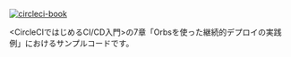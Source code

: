 [![circleci-book](https://circleci.com/gh/circleci-book/ecr_ecs.svg?style=svg)](https://circleci.com/gh/circleci-book/ecr_ecs)

<CircleCIではじめるCI/CD入門>の7章「Orbsを使った継続的デプロイの実践例」におけるサンプルコードです。
